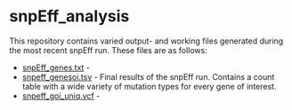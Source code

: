 # snpEff_analysis

This repository contains varied output- and working files generated during the most recent snpEff run. These files are as follows:

- [snpEff_genes.txt](snpEff_genes.txt) - 
- [snpeff_genesoi.tsv](snpeff_genesoi.tsv) - Final results of the snpEff run. Contains a count table with a wide variety of mutation types for every gene of interest.
- [snpeff_goi_uniq.vcf](snpeff_goi_uniq.vcf) - 
